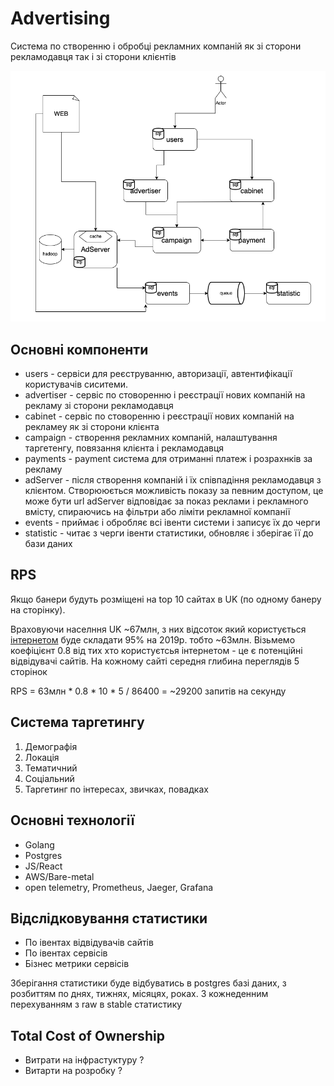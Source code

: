 # Advertising
Система по створенню і обробці рекламних компаній як зі сторони рекламодавця так і зі сторони клієнтів

![img.png](img.png)

## Основні компоненти
* users - сервіси для реєструванню, авторизації, автентифікації користувачів сиситеми. 
* advertiser - сервіс по стоворенню і реєстрації нових компаній на рекламу зі сторони рекламодавця
* cabinet - сервіс по стоворенню і реєстрації нових компаній на рекламеу як зі сторони клієнта
* campaign - створення рекламних компаній, налаштування таргетенгу, повязання клієнта і рекламодавця 
* payments - payment система для отриманні платеж і розрахнків за рекламу
* adServer - після створення компаній і їх співпадіння рекламодавця з клієнтом. Створююється можливість показу за певним доступом, це може бути url
adServer відповідає за показ реклами і рекламного вмісту, спираючись на фільтри або ліміти рекламної компанії
* events - приймає і обробляє всі івенти системи і записує їх до черги
* statistic - читає з черги івенти статистики, обновляє і зберігає її до бази даних

## RPS 
Якщо банери будуть розміщені на top 10 сайтах в UK (по одному банеру на сторінку). 

Враховуючи населння UK ~67млн, з них відсоток який користується 
[інтернетом](https://uk.wikipedia.org/wiki/%D0%A1%D0%BF%D0%B8%D1%81%D0%BE%D0%BA_%D1%94%D0%B2%D1%80%D0%BE%D0%BF%D0%B5%D0%B9%D1%81%D1%8C%D0%BA%D0%B8%D1%85_%D0%BA%D1%80%D0%B0%D1%97%D0%BD_%D0%B7%D0%B0_%D0%BA%D1%96%D0%BB%D1%8C%D0%BA%D1%96%D1%81%D1%82%D1%8E_%D1%96%D0%BD%D1%82%D0%B5%D1%80%D0%BD%D0%B5%D1%82-%D0%BA%D0%BE%D1%80%D0%B8%D1%81%D1%82%D1%83%D0%B2%D0%B0%D1%87%D1%96%D0%B2) 
буде складати 95% на 2019р. тобто ~63млн. Візьмемо коефіцієнт 0.8 від тих хто користуєтсья інтернетом - це є потенційні відвідувачі сайтів.
На кожному сайті середня глибина переглядів 5 сторінок

RPS = 63млн * 0.8 * 10 * 5 / 86400 = ~29200 запитів на секунду 

## Система таргетингу
1. Демографія
2. Локація
3. Тематичний
4. Соціальний
5. Таргетинг по інтересах, звичках, повадках

## Основні технології
* Golang
* Postgres
* JS/React
* AWS/Bare-metal
* open telemetry, Prometheus, Jaeger, Grafana

## Відслідковування статистики
* По івентах відвідувачів сайтів
* По івентах сервісів
* Бізнес метрики сервісів

Зберігання статистики буде відбуватись в postgres базі даних, з розбиттям по днях, тижнях, місяцях, роках. З кожнеденним перехуванням з raw в stable статистику

## Total Cost of Ownership
* Витрати на інфрастуктуру ?
* Витарти на розробку ?